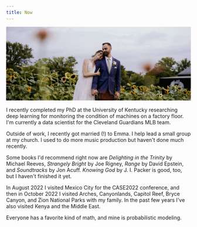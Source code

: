 ```yaml
---
title: Now
---
```


![With my wife, Emma!](us.jpeg)

I recently completed my PhD at the University of Kentucky researching deep learning for monitoring the condition of machines on a factory floor. I'm currently a data scientist for the Cleveland Guardians MLB team.

Outside of work, I recently got married (!) to Emma. I help lead a small group at my church. I used to do more music production but haven't done much recently.

Some books I'd recommend right now are *Delighting in the Trinity* by Michael Reeves, *Strangely Bright* by Joe Rigney, *Range* by David Epstein, and *Soundtracks* by Jon Acuff. *Knowing God* by J. I. Packer is good, too, but I haven't finished it yet.

In August 2022 I visited Mexico City for the CASE2022 conference, and then in October 2022 I visited Arches, Canyonlands, Capitol Reef, Bryce Canyon, and Zion National Parks with my family. In the past few years I've also visited Kenya and the Middle East.

Everyone has a favorite kind of math, and mine is probabilistic modeling.
